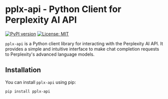 # pplx-api - Python Client for Perplexity AI API

[![PyPI version](https://badge.fury.io/py/pplx-api.svg)](https://badge.fury.io/py/pplx-api)
[![License: MIT](https://img.shields.io/badge/License-MIT-yellow.svg)](https://opensource.org/licenses/MIT)

`pplx-api` is a Python client library for interacting with the Perplexity AI API. It provides a simple and intuitive interface to make chat completion requests to Perplexity's advanced language models.

## Installation

You can install `pplx-api` using pip:

```bash
pip install pplx-api
```

